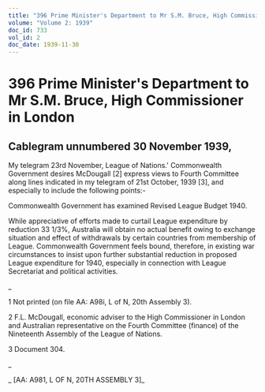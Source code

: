 ```yaml
---
title: "396 Prime Minister's Department to Mr S.M. Bruce, High Commissioner in London"
volume: "Volume 2: 1939"
doc_id: 733
vol_id: 2
doc_date: 1939-11-30
---
```


# 396 Prime Minister's Department to Mr S.M. Bruce, High Commissioner in London

## Cablegram unnumbered 30 November 1939,

My telegram 23rd November, League of Nations.' Commonwealth Government desires McDougall [2] express views to Fourth Committee along lines indicated in my telegram of 21st October, 1939 [3], and especially to include the following points:-

Commonwealth Government has examined Revised League Budget 1940.

While appreciative of efforts made to curtail League expenditure by reduction 33 1/3%, Australia will obtain no actual benefit owing to exchange situation and effect of withdrawals by certain countries from membership of League. Commonwealth Government feels bound, therefore, in existing war circumstances to insist upon further substantial reduction in proposed League expenditure for 1940, especially in connection with League Secretariat and political activities.

_

1 Not printed (on file AA: A98i, L of N, 20th Assembly 3).

2 F.L. McDougall, economic adviser to the High Commissioner in London and Australian representative on the Fourth Committee (finance) of the Nineteenth Assembly of the League of Nations.

3 Document 304.

_

_ [AA: A981, L OF N, 20TH ASSEMBLY 3]_
